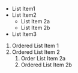 * List Item1
* List Item2 
  * List Item 2a
  * List Item 2b 
* List Item3
1. Ordered List Item 1
1. Ordered List Item 2 
   1. Order List Item 2a
   1. Ordered List Item 2b
